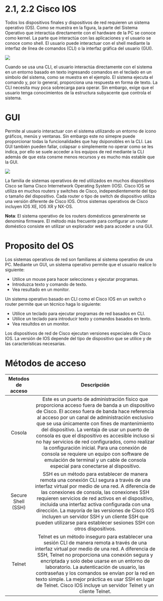 # 2.1, 2.2 Cisco IOS

Todos los dispositivos finales y dispositivos de red requieren un sistema operativo (OS). Como se muestra en la figura, la parte del Sistema Operativo que interactúa directamente con el hardware de la PC se conoce como kernel. La parte que interactúa con las aplicaciones y el usuario se conoce como shell. El usuario puede interactuar con el shell mediante la interfaz de línea de comandos (CLI) o la interfaz gráfica del usuario (GUI).

![](https://ccnadesdecero.es/wp-content/uploads/2017/11/Cisco-IOS-Sistema-Operativo.png)

Cuando se usa una CLI, el usuario interactúa directamente con el sistema en un entorno basado en texto ingresando comandos en el teclado en un símbolo del sistema, como se muestra en el ejemplo. El sistema ejecuta el comando y, por lo general, proporciona una respuesta en forma de texto. La CLI necesita muy poca sobrecarga para operar. Sin embargo, exige que el usuario tenga conocimientos de la estructura subyacente que controla el sistema.

# GUI

Permite al usuario interactuar con el sistema utilizando un entorno de icono gráficos, menús y ventanas. Sin embargo este no simepre puede proporcionar todas la funcionalidades que hay dsiponobles en la CLI. Las GUI también pueden fallar, colapsar o simplemente no operar como se les indica, por ello se suele acceder a los equipos de red mediante la CLI además de que esta consme menos recursos y es mucho más estable que la GUI.

![](https://ccnadesdecero.es/wp-content/uploads/2020/07/GUI-Windows.png)

La familia de sistemas operativos de red utilizados en muchos dispositivos Cisco se llama Cisco Internetwork Operating System (IOS). Cisco IOS se utiliza en muchos routers y switches de Cisco, independientemente del tipo o tamaño del dispositivo. Cada router o tipo de switch de dispositivo utiliza una versión diferente de Cisco IOS. Otros sistemas operativos de Cisco incluyen IOS XE, IOS XR y NX-OS.

**Nota**: El sistema operativo de los routers domésticos generalmente se denomina firmware. El método más frecuente para configurar un router doméstico consiste en utilizar un explorador web para acceder a una GUI.

# Proposito del OS

Los sistemas operativos de red son familiares al sistema operativo de una PC. Mediante un GUI, un sistema operativo permite que el usuario realice lo siguiente:

-   Utilice un mouse para hacer selecciones y ejecutar programas.
-   Introduzca texto y comando de texto.
-   Vea resultado en un monitor.

Un sistema operativo basado en CLI como el Cisco IOS en un switch o router permite que un técnico haga lo siguiente:

-   Utilice un teclado para ejecutar programas de red basados en CLI.
-   Utilice un teclado para introducir texto y comandos basados en texto.
-   Vea resultdos en un monitor.

Los dispositivos de red de Cisco ejecutan versiones especiales de Cisco IOS. La versión de IOS depende del tipo de dispositivo que se utilice y de las características necesarias.

# Métodos de acceso

| Metodos de acceso|Descripción|
|:---:|:---:|
|Cosola|Este es un puerto de administración físico que proporciona acceso fuera de banda a un dispositivo de Cisco. El acceso fuera de banda hace referencia al acceso por un canal de administración exclusivo que se usa únicamente con fines de mantenimiento del dispositivo. La ventaja de usar un puerto de consola es que el dispositivo es accesible incluso si no hay servicios de red configurados, como realizar la configuración inicial. Para una conexión de consola se requiere un equipo con software de emulación de terminal y un cable de consola especial para conectarse al dispositivo.|
|Secure Shell (SSH)|SSH es un método para establecer de manera remota una conexión CLI segura a través de una interfaz virtual por medio de una red. A diferencia de las conexiones de consola, las conexiones SSH requieren servicios de red activos en el dispositivo, incluida una interfaz activa configurada con una dirección. La mayoría de las versiones de Cisco IOS incluyen un servidor SSH y un cliente SSH que pueden utilizarse para establecer sesiones SSH con otros dispositivos.|
|Telnet|Telnet es un método inseguro para establecer una sesión CLI de manera remota a través de una interfaz virtual por medio de una red. A diferencia de SSH, Telnet no proporciona una conexión segura y encriptada y solo debe usarse en un entorno de laboratorio. La autenticación de usuario, las contraseñas y los comandos se envían por la red en texto simple. La mejor práctica es usar SSH en lugar de Telnet. Cisco IOS incluye un servidor Telnet y un cliente Telnet.|